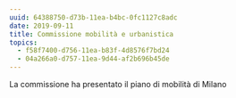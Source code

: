 ```yaml
---
uuid: 64388750-d73b-11ea-b4bc-0fc1127c8adc
date: 2019-09-11
title: Commissione mobilità e urbanistica
topics:
  - f58f7400-d756-11ea-b83f-4d8576f7bd24
  - 04a266a0-d757-11ea-9d44-af2b696b45de
---
```


La commissione ha presentato il piano di mobilità di Milano
